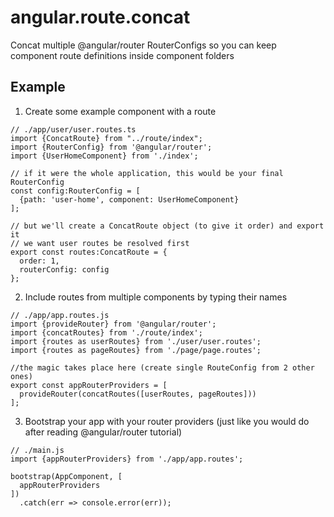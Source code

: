# angular.route.concat
Concat multiple @angular/router RouterConfigs so you can keep component route definitions inside component folders

## Example

1. Create some example component with a route
  ```
  // ./app/user/user.routes.ts
  import {ConcatRoute} from "../route/index";
  import {RouterConfig} from '@angular/router';
  import {UserHomeComponent} from './index';
  
  // if it were the whole application, this would be your final RouterConfig
  const config:RouterConfig = [
    {path: 'user-home', component: UserHomeComponent}
  ];
  
  // but we'll create a ConcatRoute object (to give it order) and export it
  // we want user routes be resolved first
  export const routes:ConcatRoute = {
    order: 1,
    routerConfig: config
  };
  ```
2. Include routes from multiple components by typing their names
  ```
  // ./app/app.routes.js
  import {provideRouter} from '@angular/router';
  import {concatRoutes} from './route/index';
  import {routes as userRoutes} from './user/user.routes';
  import {routes as pageRoutes} from './page/page.routes';
  
  //the magic takes place here (create single RouteConfig from 2 other ones)
  export const appRouterProviders = [
    provideRouter(concatRoutes([userRoutes, pageRoutes]))
  ];
  ```
3. Bootstrap your app with your router providers (just like you would do after reading @angular/router tutorial)
  ```
  // ./main.js
  import {appRouterProviders} from './app/app.routes';
  
  bootstrap(AppComponent, [
    appRouterProviders
  ])
    .catch(err => console.error(err));
  ```
